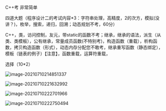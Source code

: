 C++考 非常简单

四道大题（程序设计二的考试内容*3：字符串处理，高精度，2的次方，模拟(没讲？)，枚举，搜索，递归，回溯；动态规划不考，60分）

C++，类，访问控制，友元，带static的函数不考；继承，继承的语法，派生（从类、类模板），公有继承，常量成员函数(不特别考)，构造函数（重载），析构函数，拷贝构造函数（形式），动态内存分配您不敢考，继承重写函数（静态绑定），模板（链表的例子）【注意】，函数重载，运算符重载，

选择（10*2）

![image-20210710214851337](C:\Users\Sprout\AppData\Roaming\Typora\typora-user-images\image-20210710214851337.png)

![image-20210710221632992](C:\Users\Sprout\AppData\Roaming\Typora\typora-user-images\image-20210710221632992.png)

![image-20210710222701966](C:\Users\Sprout\AppData\Roaming\Typora\typora-user-images\image-20210710222701966.png)

![image-20210710222750494](C:\Users\Sprout\AppData\Roaming\Typora\typora-user-images\image-20210710222750494.png)